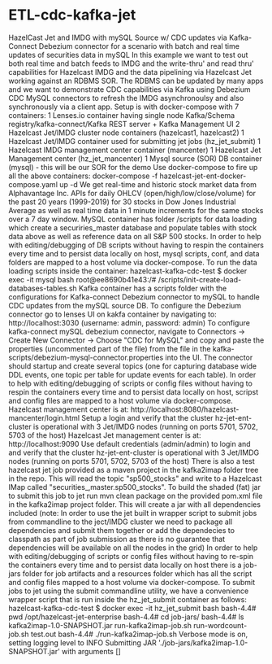 # ETL-cdc-kafka-jet
HazelCast Jet and IMDG with mySQL Source w/ CDC updates via Kafka-Connect Debezium connector for a scenario with batch and real time updates of securities data in mySQL In this example we want to test out both real time and batch feeds to IMDG and the write-thru' and read thru' capabilities for Hazelcast IMDG and the data pipelining via Hazelcast Jet working against an RDBMS SOR. The RDBMS can be updated by many apps and we want to demonstrate CDC capabilities via Kafka using Debezium CDC MySQL connectors to refresh the IMDG asynchronoulsy and also synchronously via a client app.  Setup is with docker-compose with 7 containers:  1 Lenses.io container having single node Kafka/Schema registry/kafka-connect/Kafka REST server + Kafka Management UI  2 Hazelcast Jet/IMDG cluster node containers (hazelcast1, hazelcast2)  1 Hazelcast Jet/IMDG container used for submitting jet jobs (hz_jet_submit)   1 Hazelcast IMDG management center container (mancenter)  1 Hazelcast Jet Management center (hz_jet_mancenter)  1 Mysql source (SOR) DB container (mysql) - this will be our SOR for the demo Use docker-compose to fire up all the above containers:  docker-compose -f hazelcast-jet-ent-docker-compose.yaml up -d We get real-time and historic stock market data from Alphavantage Inc. APIs for daily OHLCV (open/high/low/close/volume) for the past 20 years (1999-2019) for 30 stocks in Dow Jones Industrial Average as well as real time data in 1 minute increments for the same stocks over a 7 day window.  MySQL container has folder /scripts for data loading which create a securiries_master database and populate tables with stock data above as well as reference data on all S&amp;P 500 stocks. In order to help with editing/debugging of DB scripts without having to respin the containers every time and to persist data locally on host, mysql scripts, conf, and data folders are mapped to a host volume via docker-compose.  To run the data loading scripts inside the container:  hazelcast-kafka-cdc-test $ docker exec -it mysql bash  root@ee8690b41e43:/# /scripts/init-create-load-databases-tables.sh Kafka container has a scripts folder with the configurations for Kafka-connect Debezium connector to mySQL to handle CDC updates from the mySQL source DB. To configure the Debezium connector go to lenses UI on kakfa container by navigating to:  http://localhost:3030 (username: admin, password: admin)  To configure kafka-connect mySQL debezium connector, navigate to Connectors -> Create New Connector -> Choose "CDC for MySQL" and copy and paste the properties (uncommented part of the file) from the file in the kafka-scripts/debezium-mysql-connector.properties into the UI. The connector should startup and create several topics (one for capturing database wide DDL events, one topic per table for update events for each table). In order to help with editing/debugging of scripts or config files without having to respin the containers every time and to persist data locally on host, scripst and config files are mapped to a host volume via docker-compose.  Hazelcast management center is at: http://localhost:8080/hazelcast-mancenter/login.html Setup a login and verify that the cluster hz-jet-ent-cluster is operational with 3 Jet/IMDG nodes (running on ports 5701, 5702, 5703 of the host)  Hazelcast Jet management center is at: http://localhost:9090 Use default credentials (admin/admin) to login and and verify that the cluster hz-jet-ent-cluster is operational with 3 Jet/IMDG nodes (running on ports 5701, 5702, 5703 of the host)  There is also a test hazelcast jet job provided as a maven project in the kafka2imap folder tree in the repo. This will read the topic "sp500_stocks" and write to a Hazelcast IMap called "securities_,master.sp500_stocks". To build the shaded (fat) jar to submit this job to jet run mvn clean package on the provided pom.xml file in the kafka2imap project folder. This will create a jar with all dependencies included (note: In order to use the jet built in wrapper script to submit jobs from commandline to the ject/IMDG cluster we need to package all dependencies and submit them together or add the dependecies to classpath as part of job submission as there is no guarantee that dependencies will be available on all the nodes in the grid) In order to help with editing/debugging of scripts or config files without having to re-spin the containers every time and to persist data locally on host there is a job-jars folder for job artifacts and a resources folder which has all the script and config files mapped to a host volume via docker-compose.  To submit jobs to jet using the submit commandline utility, we have a convenience wrapper script that is run inside the hz_jet_submit container as follows:  hazelcast-kafka-cdc-test $ docker exec -it hz_jet_submit bash  bash-4.4# pwd  /opt/hazelcast-jet-enterprise  bash-4.4# cd job-jars/  bash-4.4# ls  kafka2imap-1.0-SNAPSHOT.jar  run-kafka2imap-job.sh        run-wordcount-job.sh         test.out  bash-4.4# ./run-kafka2imap-job.sh  Verbose mode is on, setting logging level to INFO  Submitting JAR './job-jars/kafka2imap-1.0-SNAPSHOT.jar' with arguments []
